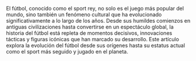 El fútbol, conocido como el sport rey, no solo es el juego más popular del mundo, sino también un fenómeno cultural que ha evolucionado significativamente a lo largo de los años. Desde sus humildes comienzos en antiguas civilizaciones hasta convertirse en un espectáculo global, la historia del fútbol está repleta de momentos decisivos, innovaciones tácticas y figuras icónicas que han marcado su desarrollo. Este artículo explora la evolución del fútbol desde sus orígenes hasta su estatus actual como el sport más seguido y jugado en el planeta.